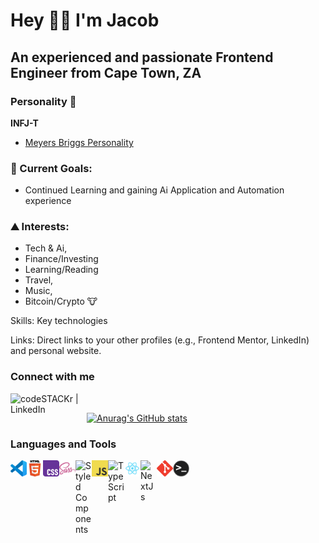 # Hey 👋🏼 I'm Jacob

## An experienced and passionate Frontend Engineer from Cape Town, ZA

### Personality 🧐 

**INFJ-T**
- [Meyers Briggs Personality](https://www.16personalities.com/infj-personality)

### 🎯 Current Goals: 

- Continued Learning and gaining Ai Application and Automation experience 


### ⛰️ Interests: 
- Tech & Ai, 
- Finance/Investing
- Learning/Reading 
- Travel, 
- Music, 
- Bitcoin/Crypto 🐮


Skills: 
Key technologies


Links: Direct links to your other profiles (e.g., Frontend Mentor, LinkedIn) and personal website.

### Connect with me

[<img align="left" alt="codeSTACKr | LinkedIn" width="122px" colour ="blue" src="https://cdn.jsdelivr.net/npm/simple-icons@v3/icons/linkedin.svg" href="https://Linkedin.com/JacobKotzee" />][linkedin]



<br />



[![Anurag's GitHub stats](https://github-readme-stats.vercel.app/api?username=jakwakwa)](https://github.com/jakwakwa/github-readme-stats)


### Languages and Tools
 
<img align="left" alt="Visual Studio Code" width="26px" src="https://raw.githubusercontent.com/github/explore/80688e429a7d4ef2fca1e82350fe8e3517d3494d/topics/visual-studio-code/visual-studio-code.png" />
<img align="left" alt="HTML5" width="26px" src="https://raw.githubusercontent.com/github/explore/80688e429a7d4ef2fca1e82350fe8e3517d3494d/topics/html/html.png" />
<img align="left" alt="CSS3" width="26px" src="https://raw.githubusercontent.com/github/explore/80688e429a7d4ef2fca1e82350fe8e3517d3494d/topics/css/css.png" />
<img align="left" alt="Sass" width="26px" src="https://raw.githubusercontent.com/github/explore/80688e429a7d4ef2fca1e82350fe8e3517d3494d/topics/sass/sass.png" />
<img align="left" alt="Styled Components" width="26px" src="https://res.cloudinary.com/jakwakwa/image/upload/v1669285264/code%20lang%20pngs/styledcomp-logo.jpg" />
<img align="left" alt="JavaScript" width="26px" src="https://raw.githubusercontent.com/github/explore/80688e429a7d4ef2fca1e82350fe8e3517d3494d/topics/javascript/javascript.png" />
<img align="left" alt="TypeScript" width="26px" src="https://res.cloudinary.com/jakwakwa/image/upload/v1669284911/code%20lang%20pngs/ts-logo-128.png" />
<img align="left" alt="React" width="26px" src="https://raw.githubusercontent.com/github/explore/80688e429a7d4ef2fca1e82350fe8e3517d3494d/topics/react/react.png" />
<img align="left" alt="NextJs" width="26px" src="https://res.cloudinary.com/jakwakwa/image/upload/v1669285382/code%20lang%20pngs/next-js-logo-8FCFF51DD2-seeklogo.com.jpg" />
<img align="left" alt="Git" width="26px" src="https://raw.githubusercontent.com/github/explore/80688e429a7d4ef2fca1e82350fe8e3517d3494d/topics/git/git.png" />
<img align="left" alt="Terminal" width="26px" src="https://raw.githubusercontent.com/github/explore/80688e429a7d4ef2fca1e82350fe8e3517d3494d/topics/terminal/terminal.png" />

<br />

[linkedin]: https://www.linkedin.com/in/jacobkotzee/
